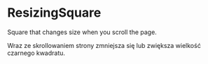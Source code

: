 # ResizingSquare

 Square that changes size when you scroll the page.
 
 
 Wraz ze skrollowaniem strony zmniejsza się lub zwiększa wielkość czarnego kwadratu.
